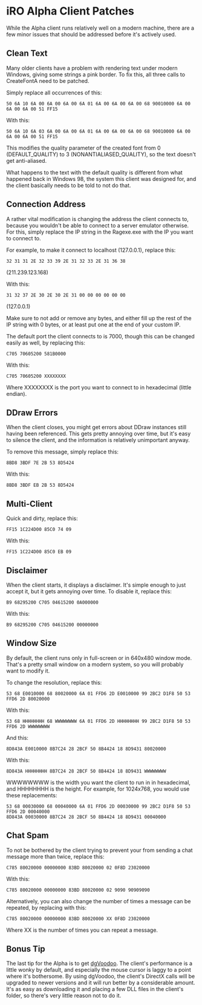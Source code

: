 iRO Alpha Client Patches
=============================================================================

While the Alpha client runs relatively well on a modern machine, there
are a few minor issues that should be addressed before it's actively
used.

Clean Text
-----------------------------------------------------------------------------

Many older clients have a problem with rendering text under modern
Windows, giving some strings a pink border. To fix this, all three
calls to CreateFontA need to be patched.

Simply replace all occurrences of this:
```text
50 6A 10 6A 00 6A 00 6A 00 6A 01 6A 00 6A 00 6A 00 68 90010000 6A 00 6A 00 6A 00 51 FF15
```

With this:
```text
50 6A 10 6A 03 6A 00 6A 00 6A 01 6A 00 6A 00 6A 00 68 90010000 6A 00 6A 00 6A 00 51 FF15
```

This modifies the quality parameter of the created font from 0 (DEFAULT_QUALITY)
to 3 (NONANTIALIASED_QUALITY), so the text doesn't get anti-aliased.

What happens to the text with the default quality is different from what
happened back in Windows 98, the system this client was designed for, and
the client basically needs to be told to not do that.

Connection Address
-----------------------------------------------------------------------------

A rather vital modification is changing the address the client connects
to, because you wouldn't be able to connect to a server emulator otherwise.
For this, simply replace the IP string in the Ragexe.exe with the IP you
want to connect to.

For example, to make it connect to localhost (127.0.0.1), replace this:
```text
32 31 31 2E 32 33 39 2E 31 32 33 2E 31 36 38
```
(211.239.123.168)

With this:
```text
31 32 37 2E 30 2E 30 2E 31 00 00 00 00 00 00
```
(127.0.0.1)

Make sure to not add or remove any bytes, and either fill up the rest
of the IP string with 0 bytes, or at least put one at the end of your
custom IP.

The default port the client connects to is 7000, though this can be changed
easily as well, by replacing this:
```text
C705 70605200 581B0000
```

With this:
```text
C705 70605200 XXXXXXXX
```

Where XXXXXXXX is the port you want to connect to in hexadecimal (little
endian).

DDraw Errors
-----------------------------------------------------------------------------

When the client closes, you might get errors about DDraw instances still
having been referenced. This gets pretty annoying over time, but it's
easy to silence the client, and the information is relatively unimportant
anyway.

To remove this message, simply replace this:
```text
8BD8 3BDF 7E 2B 53 8D5424
```

With this:
```text
8BD8 3BDF EB 2B 53 8D5424
```

Multi-Client
-----------------------------------------------------------------------------

Quick and dirty, replace this:
```text
FF15 1C224D00 85C0 74 09
```

With this:
```text
FF15 1C224D00 85C0 EB 09
```

Disclaimer
-----------------------------------------------------------------------------

When the client starts, it displays a disclaimer. It's simple enough
to just accept it, but it gets annoying over time. To disable it,
replace this:
```text
B9 68295200 C705 04615200 0A000000
```

With this:
```text
B9 68295200 C705 04615200 00000000
```

Window Size
-----------------------------------------------------------------------------

By default, the client runs only in full-screen or in 640x480 window mode.
That's a pretty small window on a modern system, so you will probably want
to modify it.

To change the resolution, replace this:
```text
53 68 E0010000 68 80020000 6A 01 FFD6 2D E0010000 99 2BC2 D1F8 50 53 FFD6 2D 80020000
```

With this:
```text
53 68 HHHHHHHH 68 WWWWWWWW 6A 01 FFD6 2D HHHHHHHH 99 2BC2 D1F8 50 53 FFD6 2D WWWWWWWW
```

And this:
```text
8D843A E0010000 8B7C24 28 2BCF 50 8B4424 18 8D9431 80020000
```

With this:
```text
8D843A HHHHHHHH 8B7C24 28 2BCF 50 8B4424 18 8D9431 WWWWWWWW
```

WWWWWWWW is the width you want the client to run in in hexadecimal, and
HHHHHHHH is the height. For example, for 1024x768, you would use these
replacements:
```text
53 68 00030000 68 00040000 6A 01 FFD6 2D 00030000 99 2BC2 D1F8 50 53 FFD6 2D 00040000
8D843A 00030000 8B7C24 28 2BCF 50 8B4424 18 8D9431 00040000
```

Chat Spam
-----------------------------------------------------------------------------

To not be bothered by the client trying to prevent your from sending
a chat message more than twice, replace this:
```text
C785 80020000 00000000 83BD 80020000 02 0F8D 23020000
```

With this:
```text
C785 80020000 00000000 83BD 80020000 02 9090 90909090
```

Alternatively, you can also change the number of times a message can
be repeated, by replacing with this:
```text
C785 80020000 00000000 83BD 80020000 XX 0F8D 23020000
```

Where XX is the number of times you can repeat a message.

Bonus Tip
-----------------------------------------------------------------------------

The last tip for the Alpha is to get [dgVoodoo][1]. The client's
performance is a little wonky by default, and especially the mouse
cursor is laggy to a point where it's bothersome. By using dgVoodoo,
the client's DirectX calls will be upgraded to newer versions and it
will run better by a considerable amount. It's as easy as downloading
it and placing a few DLL files in the client's folder, so there's very
little reason not to do it.


[1]: http://dege.freeweb.hu/dgVoodoo2/
